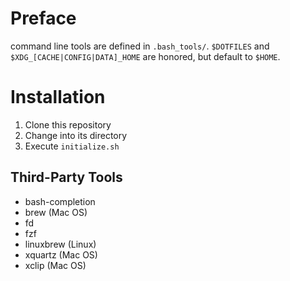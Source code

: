 # Preface
command line tools are defined in `.bash_tools/`. `$DOTFILES` and `$XDG_[CACHE|CONFIG|DATA]_HOME` are honored, but default to `$HOME`.

# Installation

1. Clone this repository
2. Change into its directory
3. Execute `initialize.sh`

## Third-Party Tools
- bash-completion
- brew (Mac OS)
- fd 
- fzf
- linuxbrew (Linux)
- xquartz (Mac OS)
- xclip (Mac OS)

